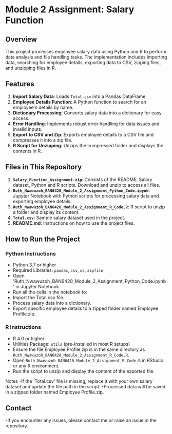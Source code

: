 # Module 2 Assignment: Salary Function 

## Overview
This project processes employee salary data using Python and R to perform data analysis and file handling tasks. The implementation includes importing data, searching for employee details, exporting data to CSV, zipping files, and unzipping files in R.

## Features
1. **Import Salary Data**: Loads `Total.csv` into a Pandas DataFrame.
2. **Employee Details Function**: A Python function to search for an employee's details by name.
3. **Dictionary Processing**: Converts salary data into a dictionary for easy access.
4. **Error Handling**: Implements robust error handling for data issues and invalid inputs.
5. **Export to CSV and Zip**: Exports employee details to a CSV file and compresses it into a zip file.
6. **R Script for Unzipping**: Unzips the compressed folder and displays the contents in R.

## Files in This Repository
1. **`Salary_Function_Assignment.zip`**: Consists of the README, Salary dataset, Python and R scripts. Download and unzip to access all files.
2. **`Ruth_Nwawuzoh_BAN6420_Module_2_Assignment_Python_Code.ipynb`**: Jupyter Notebook with Python scripts for processing salary data and exporting employee details.
3. **`Ruth_Nwawuzoh_BAN6420_Module_2_Assignment_R_Code.R`**: R script to unzip a folder and display its content.
4. **`Total.csv`**: Sample salary dataset used in the project.
5. **README.md**: Instructions on how to use the project files.

## How to Run the Project

### Python Instructions
- Python 3.7 or higher
- Required Libraries: `pandas`, `csv`, `os`, `zipfile`
- Open 'Ruth_Nwawuzoh_BAN6420_Module_2_Assignment_Python_Code.ipynb' in Jupyter Notebook.
- Run all the cells in the notebook to:
- Import the Total.csv file.
- Process salary data into a dictionary.
- Export specific employee details to a zipped folder named Employee Profile.zip.

### R Instructions
- R 4.0 or higher
- Utilities Package: `utils` (pre-installed in most R setups)
- Ensure the file Employee Profile.zip is in the same directory as `Ruth_Nwawuzoh_BAN6420_Module_2_Assignment_R_Code.R`.
- Open `Ruth_Nwawuzoh_BAN6420_Module_2_Assignment_R_Code.R` in RStudio or any R environment.
- Run the script to unzip and display the content of the exported file.
  
Notes
-If the 'Total.csv' file is missing, replace it with your own salary dataset and update the file path in the script.
-Processed data will be saved in a zipped folder named Employee Profile.zip.

## Contact
-If you encounter any issues, please contact me or raise an issue in the repository.
